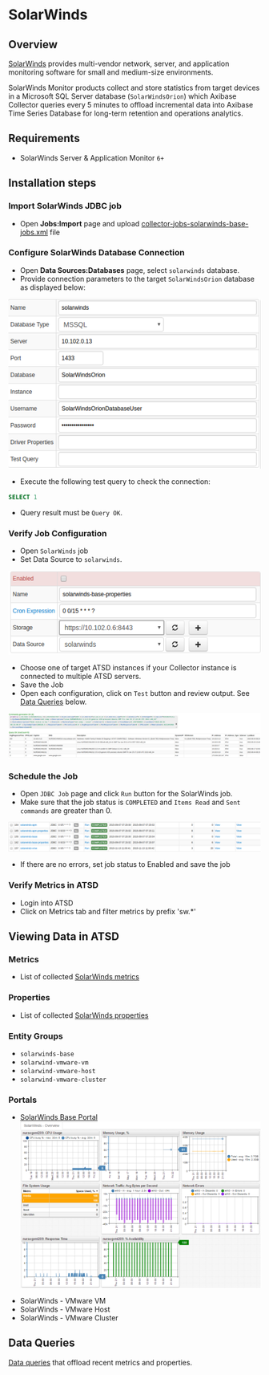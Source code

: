 # SolarWinds

## Overview

[SolarWinds](http://www.solarwinds.com/) provides multi-vendor network, server, and application monitoring software for small and medium-size environments.

SolarWinds Monitor products collect and store statistics from target devices in a Microsoft SQL Server database (`SolarWindsOrion`) which Axibase Collector queries every 5 minutes to offload incremental data into Axibase Time Series Database for long-term retention and operations analytics.


## Requirements

- SolarWinds Server & Application Monitor `6+`

## Installation steps

### Import SolarWinds JDBC job

* Open **Jobs:Import** page and upload [collector-jobs-solarwinds-base-jobs.xml](collector-jobs-solarwinds-base-jobs.xml) file

### Configure SolarWinds Database Connection

* Open **Data Sources:Databases** page, select `solarwinds` database.
* Provide connection parameters to the target `SolarWindsOrion` database as displayed below:

![](images/solarwinds-datasource.png)

* Execute the following test query to check the connection:

```SQL
SELECT 1
```

* Query result must be `Query OK`.


### Verify Job Configuration

* Open `SolarWinds` job
* Set Data Source to `solarwinds`.

![](images/solarwinds-job.png)

* Choose one of target ATSD instances if your Collector instance is connected to multiple ATSD servers.
* Save the Job
* Open each configuration, click on `Test` button and review output. See [Data Queries](#data-queries) below.

![](images/test_result.png)

### Schedule the Job

* Open `JDBC Job` page and click `Run` button for the SolarWinds job.
* Make sure that the job status is `COMPLETED` and `Items Read` and `Sent commands` are greater than 0.

![](images/test_run.png)

* If there are no errors, set job status to Enabled and save the job

### Verify Metrics in ATSD

* Login into ATSD
* Click on Metrics tab and filter metrics by prefix 'sw.*'

## Viewing Data in ATSD

### Metrics

* List of collected [SolarWinds metrics](metric-list.md)

### Properties

* List of collected [SolarWinds properties](properties-list.md)

### Entity Groups

- `solarwinds-base`
- `solarwind-vmware-vm`
- `solarwind-vmware-host`
- `solarwind-vmware-cluster`

### Portals

* [SolarWinds Base Portal](http://axibase.com/chartlab/a28a45a2/2/)
![](images/solarwinds_base_portal_31.png)

- SolarWinds - VMware VM
- SolarWinds - VMware Host
- SolarWinds - VMware Cluster

## Data Queries

[Data queries](data-queries.md) that offload recent metrics and properties.
